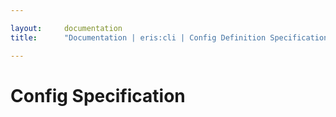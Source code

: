 ```yaml
---

layout:     documentation
title:      "Documentation | eris:cli | Config Definition Specification"

---
```


# Config Specification